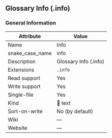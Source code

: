 
## Glossary Info (.info) ##

### General Information ###
Attribute | Value
--------- | -------
Name | Info
snake_case_name | info
Description | Glossary Info (.info)
Extensions | `.info`
Read support | Yes
Write support | Yes
Single-file | Yes
Kind | 📝 text
Sort-on-write | No (by default)
Wiki | ―
Website | ―






